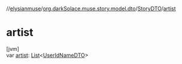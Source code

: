 //[elysianmuse](../../../index.md)/[org.darkSolace.muse.story.model.dto](../index.md)/[StoryDTO](index.md)/[artist](artist.md)

# artist

[jvm]\
var [artist](artist.md): [List](https://kotlinlang.org/api/latest/jvm/stdlib/kotlin.collections/-list/index.html)&lt;[UserIdNameDTO](../../org.darkSolace.muse.user.model.dto/-user-id-name-d-t-o/index.md)&gt;
